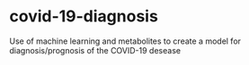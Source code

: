 # covid-19-diagnosis
Use of machine learning and metabolites to create a model for diagnosis/prognosis of the COVID-19 desease

